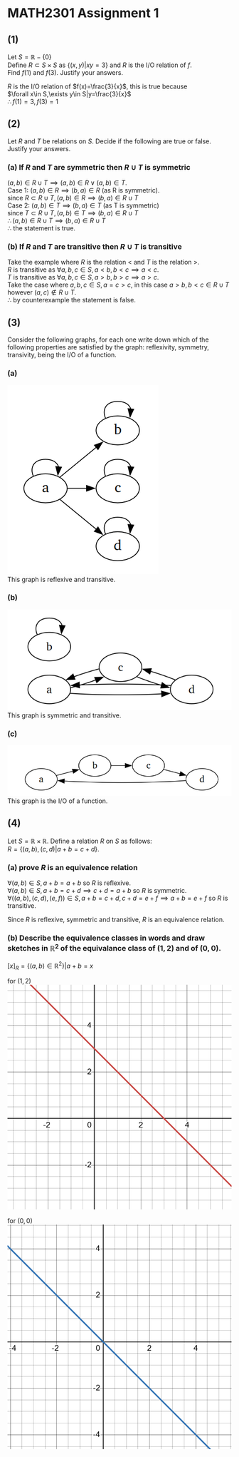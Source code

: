 <script type="text/javascript" 
  src="http://cdn.mathjax.org/mathjax/latest/MathJax.js?config=TeX-AMS-MML_HTMLorMML">
</script>
<script type="text/x-mathjax-config">
  MathJax.Hub.Config({ tex2jax: {inlineMath: [['$', '$']]}, messageStyle: "none" });
</script>

# MATH2301 Assignment 1
## (1)
Let $S=\mathbb{R}-\{0\}$ \
Define $R\subset S\times S$ as $\{(x,y)|xy=3\}$ and $R$ is the I/O relation of $f$. \
Find $f(1)$ and $f(3)$. Justify your answers. 

$R$ is the I/O relation of $f(x)=\frac{3}{x}$, this is true because\
$\forall x\in S,\exists y\in S|y=\frac{3}{x}$\
$\therefore f(1)=3, f(3)=1$
## (2)
Let $R$ and $T$ be relations on $S$. Decide if the following are true or false. Justify your answers.
### (a) If $R$ and $T$ are symmetric then $R\cup T$ is symmetric
$(a,b)\in R\cup T\implies (a,b)\in R\lor(a,b)\in T$.\
Case 1: $(a,b)\in R\implies(b,a)\in R$ (as R is symmetric).\
since $R\subset R\cup T, (a,b)\in R\implies(b,a)\in R\cup T$\
Case 2: $(a,b)\in T\implies(b,a)\in T$ (as T is symmetric) \
since $T\subset R\cup T, (a,b)\in T\implies(b,a)\in R\cup T$\
$\therefore(a,b)\in R\cup T\implies (b,a)\in R\cup T$\
$\therefore$ the statement is true.
### (b) If $R$ and $T$ are transitive then $R \cup T$ is transitive
Take the example where $R$ is the relation $<$ and $T$ is the relation $>$.\
$R$ is transitive as $\forall a,b,c\in S, a<b,b<c\implies a<c$.\
$T$ is transitive as $\forall a,b,c\in S, a>b,b>c\implies a>c$. \
Take the case where $a,b,c\in S, a=c>c$, in this case $a>b,b<c\in R\cup T$ however $(a,c)\notin R\cup T$.\
$\therefore$ by counterexample the statement is false.
## (3) 
Consider the following graphs, for each one write down which of the following properties are satisfied by the graph: reflexivity, symmetry, transivity, being the I/O of a function.
### (a)
![alt text](<assignment 1/image.png>)\
This graph is reflexive and transitive.
### (b)
![alt text](<assignment 1/image-1.png>)\
This graph is symmetric and transitive.
### (c)
![alt text](<assignment 1/image-2.png>)\
This graph is the I/O of a function.
## (4)
Let $S=\mathbb{R}\times\mathbb{R}$. Define a relation $R$ on $S$ as follows:\
$R=\{(a,b),(c,d)|a+b=c+d\}$.
### (a) prove $R$ is an equivalence relation
$\forall(a,b)\in S, a+b=a+b$ so $R$ is reflexive.\
$\forall(a,b)\in S, a+b=c+d\implies c+d=a+b$ so $R$ is symmetric.\
$\forall ((a,b),(c,d),(e,f))\in S, a+b=c+d, c+d=e+f\implies a+b=e+f$ so $R$ is transitive.

Since $R$ is reflexive, symmetric and transitive, $R$ is an equivalence relation.
### (b) Describe the equivalence classes in words and draw sketches in $\mathbb{R}^2$ of the equivalance class of $(1,2)$ and of $(0,0)$.
$[x]_R=\{(a,b)\in\mathbb{R}^2\}|a+b=x$
<div style="page-break-after: always;"></div>

for $(1,2)$
![alt text](<assignment 1/desmos-graph.png>)
<div style="page-break-after: always;"></div>

for $(0,0)$
![alt text](<assignment 1/desmos-graph(1).png>)